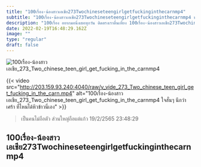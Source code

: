 ```yaml
---
title: "100เรื่อง-น้องสาวเอเชีย273Twochineseteengirlgetfuckinginthecarnmp4"
subtitle: "100เรื่อง-น้องสาวเอเชีย273Twochineseteengirlgetfuckinginthecarnmp4 หลายโลนะ เเต่ไม่หลายใจ"
description: "100เรื่อง อยากมอนิ่งเธอทุกวัน ติดตรงเราตื่นเที่ยง 100เรื่อง-น้องสาวเอเชีย273Twochineseteengirlgetfuckinginthecarnmp4 19/2/2565 23:48:29"
date: 2022-02-19T16:48:29.162Z
image: ""
type: "regular"
draft: false
---
```


![100เรื่อง-น้องสาวเอเชีย_273_Two_chinese_teen_girl_get_fucking_in_the_carnmp4](http://203.159.93.240:4040/raw/v_vide_273_Two_chinese_teen_girl_get_fucking_in_the_carn.jpg)

{{< video src="http://203.159.93.240:4040/raw/v_vide_273_Two_chinese_teen_girl_get_fucking_in_the_carn.mp4" alt="100เรื่อง-น้องสาวเอเชีย_273_Two_chinese_teen_girl_get_fucking_in_the_carnmp4 ใจสั่นๆ นึกว่าเศร้า ที่ไหนได้หิวข้าวนี่เอง" >}}


> เป็นคนไม่ถือตัว ส่วนใหญ่ถือแต่แก้ว 19/2/2565 23:48:29

## 100เรื่อง-น้องสาวเอเชีย273Twochineseteengirlgetfuckinginthecarnmp4
